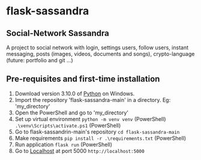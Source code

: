 # flask-sassandra
## Social-Network Sassandra

A project to social network with login, settings users, follow users, instant messaging, posts (images, videos, documents and songs), crypto-language (future: portfolio and git ...)

## Pre-requisites and first-time installation

1. Download version 3.10.0 of [Python](https://www.python.org/ftp/python/3.11.3/python-3.11.3-amd64.exe) on Windows.
2. Import the repository 'flask-sassandra-main' in a directory. Eg: 'my_directory'
3. Open the PowerShell and go to 'my_directory'
4. Set up virtual environment
`python -m venv venv` (PowerShell)
`.\venv\Scripts\activate.ps1` (PowerShell)
5. Go to flask-sassandrin-main's repository 
`cd flask-sassandra-main`
6. Make requirements
`pip install -r .\requirements.txt` (PowerShell)
7. Run application 
`flask run` (PowerShell)
8. Go to [Localhost](http://localhost:5000/home) at port 5000 `http://localhost:5000`
